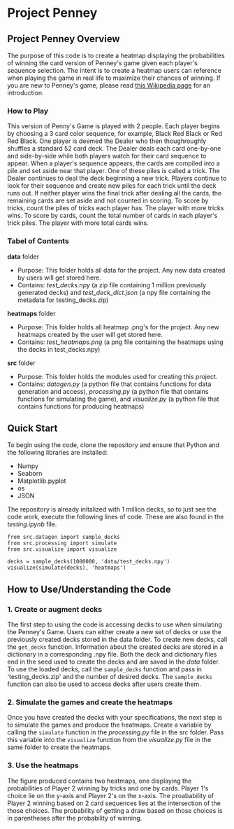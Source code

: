 # Project Penney
## Project Penney Overview

The purpose of this code is to create a heatmap displaying the probabilities of winning the card version of Penney's game given each player's sequence selection. The intent is to create a heatmap users can reference when playing the game in real life to maximize their chances of winning. If you are new to Penney's game, please read [this Wikipedia page](https://en.wikipedia.org/wiki/Penney%27s_game) for an introduction.

### How to Play
This version of Penny's Game is played with 2 people. Each player begins by choosing a 3 card color sequence, for example, Black Red Black or Red Red Black. One player is deemed the Dealer who then thoughroughly shuffles a standard 52 card deck. The Dealer deals each card one-by-one and side-by-side while both players watch for their card sequence to appear. When a player's sequence appears, the cards are compiled into a pile and set aside near that player. One of these piles is called a trick. The Dealer continues to deal the deck beginning a new trick. Players continue to look for their sequence and create new piles for each trick until the deck runs out. If neither player wins the final trick after dealing all the cards, the remaining cards are set aside and not counted in scoring. To score by tricks, count the piles of tricks each player has. The player with more tricks wins. To score by cards, count the total number of cards in each player's trick piles. The player with more total cards wins.


### Tabel of Contents
**data** folder
- Purpose: This folder holds all data for the project. Any new data created by users will get stored here.
- Contains: *test_decks.npy* (a zip file containing 1 million previously generated decks) and *test_deck_dict.json* (a npy file containing the metadata for testing_decks.zip)

**heatmaps** folder
- Purpose: This folder holds all heatmap .png's for the project. Any new heatmaps created by the user will get stored here.
- Contains: *test_heatmaps.png* (a png file containing the heatmaps using the decks in test_decks.npy)

**src** folder
- Purpose: This folder holds the modules used for creating this project.
- Contains: *datagen.py* (a python file that contains functions for data generation and access), *processing.py* (a python file that contains functions for simulating the game), and *visualize.py* (a python file that contains functions for producing heatmaps)


## Quick Start
To begin using the code, clone the repository and ensure that Python and the following libraries are installed:
- Numpy
- Seaborn
- Matplotlib.pyplot
- os
- JSON

The repository is already initalized with 1 million decks, so to just see the code work, execute the following lines of code. These are also found in the *testing.ipynb* file.

```
from src.datagen import sample_decks
from src.processing import simulate
from src.visualize import visualize

decks = sample_decks(1000000, 'data/test_decks.npy')
visualize(simulate(decks), 'heatmaps')
```


## How to Use/Understanding the Code
### 1. Create or augment decks
The first step to using the code is accessing decks to use when simulating the Penney's Game. Users can either create a new set of decks or use the previously created decks stored in the data folder. To create new decks, call the `get_decks` function. Information about the created decks are stored in a dictionary in a corresponding .npy file. Both the deck and dictionary files end in the seed used to create the decks and are saved in the *data* folder. To use the loaded decks, call the `sample_decks` function and pass in 'testing_decks.zip' and the number of desired decks. The `sample_decks` function can also be used to access decks after users create them.


### 2. Simulate the games and create the heatmaps

Once you have created the decks with your specifications, the next step is to simulate the games and produce the heatmaps. Create a variable by calling the `simulate` function in the *processing.py* file in the *src* folder. Pass this variable into the `visualize` function from the *visualize.py* file in the same folder to create the heatmaps.

### 3. Use the heatmaps
The figure produced contains two heatmaps, one displaying the probabilities of Player 2 winning by tricks and one by cards. Player 1's choice lie on the y-axis and Player 2's on the x-axis. The proabability of Player 2 winning based on 2 card sequences lies at the intersection of the those choices. The probability of getting a draw based on those choices is in parentheses after the probability of winning.